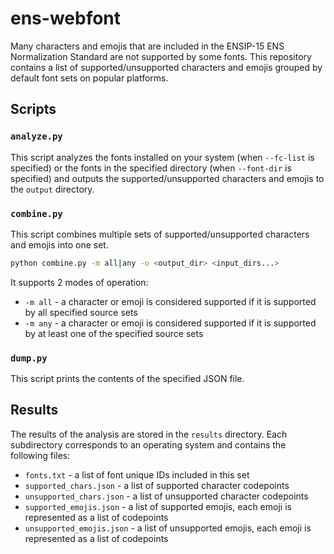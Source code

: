# ens-webfont

Many characters and emojis that are included in the ENSIP-15 ENS Normalization Standard are not supported by some fonts.
This repository contains a list of supported/unsupported characters and emojis grouped by default font sets on popular platforms.

## Scripts

### `analyze.py`

This script analyzes the fonts installed on your system (when `--fc-list` is specified) or the fonts in the specified directory (when `--font-dir` is specified) and outputs the supported/unsupported characters and emojis to the `output` directory.

### `combine.py`

This script combines multiple sets of supported/unsupported characters and emojis into one set.

```bash
python combine.py -m all|any -o <output_dir> <input_dirs...>
```

It supports 2 modes of operation:

* `-m all` - a character or emoji is considered supported if it is supported by all specified source sets
* `-m any` - a character or emoji is considered supported if it is supported by at least one of the specified source sets

### `dump.py`

This script prints the contents of the specified JSON file.

## Results

The results of the analysis are stored in the `results` directory. Each subdirectory corresponds to an operating system and contains the following files:

* `fonts.txt` - a list of font unique IDs included in this set
* `supported_chars.json` - a list of supported character codepoints
* `unsupported_chars.json` - a list of unsupported character codepoints
* `supported_emojis.json` - a list of supported emojis, each emoji is represented as a list of codepoints
* `unsupported_emojis.json` - a list of unsupported emojis, each emoji is represented as a list of codepoints
